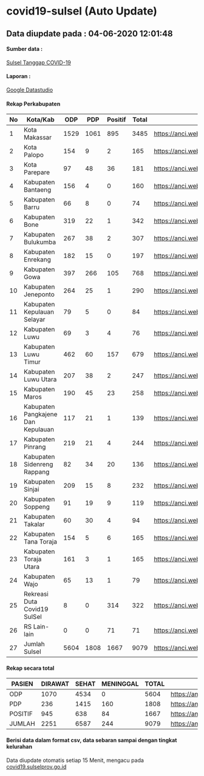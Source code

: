 
# covid19-sulsel (Auto Update)

## Data diupdate pada : 04-06-2020 12:01:48

#### Sumber data :
[Sulsel Tanggap COVID-19](https://covid19.sulselprov.go.id)

#### Laporan :
[Google Datastudio](https://datastudio.google.com/s/jythWGc1j4w)

#### Rekap Perkabupaten 
|No|Kota/Kab|ODP|PDP|Positif|Total|Link|
| --- | --- | --- | --- | --- | --- | --- |
|1|Kota Makassar|1529|1061|895|3485|https://anci.web.id/cor/kota_makassar|
|2|Kota Palopo|154|9|2|165|https://anci.web.id/cor/kota_palopo|
|3|Kota Parepare|97|48|36|181|https://anci.web.id/cor/kota_parepare|
|4|Kabupaten Bantaeng|156|4|0|160|https://anci.web.id/cor/kabupaten_bantaeng|
|5|Kabupaten Barru|66|8|0|74|https://anci.web.id/cor/kabupaten_barru|
|6|Kabupaten Bone|319|22|1|342|https://anci.web.id/cor/kabupaten_bone|
|7|Kabupaten Bulukumba|267|38|2|307|https://anci.web.id/cor/kabupaten_bulukumba|
|8|Kabupaten Enrekang|182|15|0|197|https://anci.web.id/cor/kabupaten_enrekang|
|9|Kabupaten Gowa|397|266|105|768|https://anci.web.id/cor/kabupaten_gowa|
|10|Kabupaten Jeneponto|264|25|1|290|https://anci.web.id/cor/kabupaten_jeneponto|
|11|Kabupaten Kepulauan Selayar|79|5|0|84|https://anci.web.id/cor/kabupaten_kepulauan_selayar|
|12|Kabupaten Luwu|69|3|4|76|https://anci.web.id/cor/kabupaten_luwu|
|13|Kabupaten Luwu Timur|462|60|157|679|https://anci.web.id/cor/kabupaten_luwu_timur|
|14|Kabupaten Luwu Utara|207|38|2|247|https://anci.web.id/cor/kabupaten_luwu_utara|
|15|Kabupaten Maros|190|45|23|258|https://anci.web.id/cor/kabupaten_maros|
|16|Kabupaten Pangkajene Dan Kepulauan|117|21|1|139|https://anci.web.id/cor/kabupaten_pangkajene_dan_kepulauan|
|17|Kabupaten Pinrang|219|21|4|244|https://anci.web.id/cor/kabupaten_pinrang|
|18|Kabupaten Sidenreng Rappang|82|34|20|136|https://anci.web.id/cor/kabupaten_sidenreng_rappang|
|19|Kabupaten Sinjai|209|15|8|232|https://anci.web.id/cor/kabupaten_sinjai|
|20|Kabupaten Soppeng|91|19|9|119|https://anci.web.id/cor/kabupaten_soppeng|
|21|Kabupaten Takalar|60|30|4|94|https://anci.web.id/cor/kabupaten_takalar|
|22|Kabupaten Tana Toraja|154|5|6|165|https://anci.web.id/cor/kabupaten_tana_toraja|
|23|Kabupaten Toraja Utara|161|3|1|165|https://anci.web.id/cor/kabupaten_toraja_utara|
|24|Kabupaten Wajo|65|13|1|79|https://anci.web.id/cor/kabupaten_wajo|
|25|Rekreasi Duta Covid19 SulSel|8|0|314|322|https://anci.web.id/cor/rekreasi_duta_covid19_sulsel|
|26|RS Lain-lain|0|0|71|71|https://anci.web.id/cor/rs_lain-lain|
|27|Jumlah Sulsel|5604|1808|1667|9079|https://anci.web.id/cor/jumlah_sulsel|

#### Rekap secara total

| PASIEN | DIRAWAT | SEHAT | MENINGGAL | TOTAL | LINK |
| ---- | -------- | ---- | ---- |  ---- | ---- |
| ODP | 1070 | 4534 | 0 | 5604 | https://anci.web.id/cor/odp_detail.html |
| PDP | 236 | 1415 | 160 | 1808 | https://anci.web.id/cor/pdp_detail.html |
| POSITIF | 945 | 638 | 84 | 1667 | https://anci.web.id/cor/positif_detail.html |
| JUMLAH | 2251 | 6587 | 244 | 9079 | https://anci.web.id/cor/jumlah_sulsel/ |

 
#### Berisi data dalam format csv, data sebaran sampai dengan tingkat kelurahan

Data diupdate otomatis setiap 15 Menit, mengacu pada [covid19.sulselprov.go.id](https://covid19.sulselprov.go.id)

